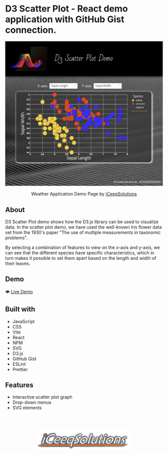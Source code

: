 # D3 Scatter Plot - React demo application with GitHub Gist connection.

![](./src/images/scatterPlotDemo.png)

<p align="center">
  Weather Application Demo Page by <a href="https://iceeqsolutions.fi/">iCeeqSolutions</a>
</p>

## About

D3 Scatter Plot demo shows how the D3.js library can be used to visualize data. In the scatter plot demo, we have used the well-known Iris flower data set from the 1930's paper "The use of multiple measurements in taxonomic problems".

By selecting a combination of features to view on the x-axis and y-axis, we can see that the different species have specific characteristics, which in turn makes it possible to set them apart based on the length and width of their leaves.

## Demo

👁️ [Live Demo](https://d3-scatter-plot.iceeqsolutions.fi/)

## Built with

- JavaScript
- CSS
- Vite
- React
- NPM
- SVG
- D3.js
- GitHub Gist
- ESLint
- Prettier

## Features

- Interactive scatter plot graph
- Drop-down menus
- SVG elements

<br/><br/>

<p align="center"><a href="https://iceeqsolutions.fi/"><img height="61px" width="300px" src="./src/images/iCS_Logo_Light.png"></a></p>
<br/><br/>
